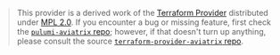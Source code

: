> This provider is a derived work of the [Terraform Provider](https://github.com/AviatrixSystems/terraform-provider-aviatrix)
> distributed under [MPL 2.0](https://www.mozilla.org/en-US/MPL/2.0/). If you encounter a bug or missing feature,
> first check the [`pulumi-aviatrix` repo](https://github.com/astipkovits/pulumi-aviatrix/issues); however, if that doesn't turn up anything,
> please consult the source [`terraform-provider-aviatrix` repo](https://github.com/AviatrixSystems/terraform-provider-aviatrix/issues).